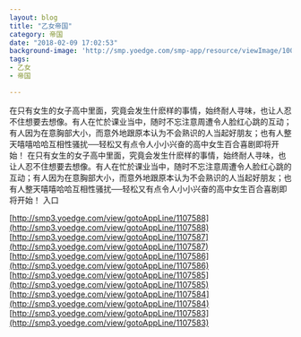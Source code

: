 ```yaml
---
layout: blog
title: "乙女帝国"
category: 帝国
date: "2018-02-09 17:02:53"
background-image: 'http://smp.yoedge.com/smp-app/resource/viewImage/1003578appline.png'
tags:
- 乙女
- 帝国

---
```

在只有女生的女子高中里面，究竟会发生什麽样的事情，始终耐人寻味，也让人忍不住想要去想像。有人在忙於课业当中，随时不忘注意周遭令人脸红心跳的互动；有人因为在意胸部大小，而意外地跟原本认为不会熟识的人当起好朋友；也有人整天嘻嘻哈哈互相性骚扰──轻松又有点令人小小兴奋的高中女生百合喜剧即将开始！
在只有女生的女子高中里面，究竟会发生什麽样的事情，始终耐人寻味，也让人忍不住想要去想像。有人在忙於课业当中，随时不忘注意周遭令人脸红心跳的互动；有人因为在意胸部大小，而意外地跟原本认为不会熟识的人当起好朋友；也有人整天嘻嘻哈哈互相性骚扰──轻松又有点令人小小兴奋的高中女生百合喜剧即将开始！
入口

[http://smp3.yoedge.com/view/gotoAppLine/1107588](http://smp3.yoedge.com/view/gotoAppLine/1107588)
[http://smp3.yoedge.com/view/gotoAppLine/1107587](http://smp3.yoedge.com/view/gotoAppLine/1107587)
[http://smp3.yoedge.com/view/gotoAppLine/1107586](http://smp3.yoedge.com/view/gotoAppLine/1107586)
[http://smp3.yoedge.com/view/gotoAppLine/1107585](http://smp3.yoedge.com/view/gotoAppLine/1107585)
[http://smp3.yoedge.com/view/gotoAppLine/1107584](http://smp3.yoedge.com/view/gotoAppLine/1107584)
[http://smp3.yoedge.com/view/gotoAppLine/1107583](http://smp3.yoedge.com/view/gotoAppLine/1107583)

        
